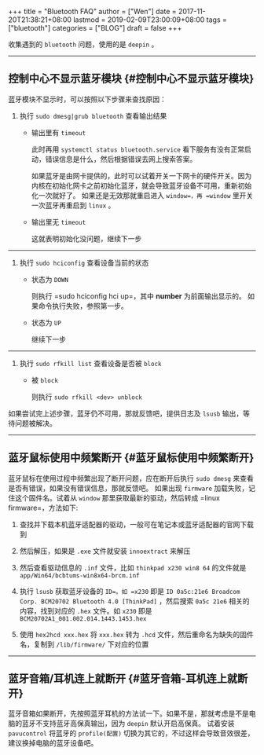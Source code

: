 +++
title = "Bluetooth FAQ"
author = ["Wen"]
date = 2017-11-20T21:38:21+08:00
lastmod = 2019-02-09T23:00:09+08:00
tags = ["bluetooth"]
categories = ["BLOG"]
draft = false
+++

收集遇到的 `bluetooth` 问题，使用的是 `deepin` 。

---


## 控制中心不显示蓝牙模块 {#控制中心不显示蓝牙模块}

蓝牙模块不显示时，可以按照以下步骤来查找原因：

1.  执行 `sudo dmesg|grub bluetooth` 查看输出结果
    -   输出里有 `timeout`

        此时再用 `systemctl status bluetooth.service` 看下服务有没有正常启动，错误信息是什么，然后根据错误去网上搜索答案。

        如果蓝牙是由网卡提供的，此时可以试着开关一下网卡的硬件开关。因为内核在初始化网卡之前初始化蓝牙，就会导致蓝牙设备不可用，重新初始化一次就好了。
        如果还是无效那就重启进入 `window=，再 =window` 里开关一次蓝牙再重启到 `linux` 。

    -   输出里无 `timeout`

        这就表明初始化没问题，继续下一步

---

1.  执行 `sudo hciconfig` 查看设备当前的状态
    -   状态为 `DOWN`

        则执行 =sudo hciconfig hci<number> up=，其中 **number** 为前面输出显示的。
        如果命令执行失败，参照第一步。

    -   状态为 `UP`

        继续下一步

---

1.  执行 `sudo rfkill list` 查看设备是否被 `block`
    -   被 `block`

        则执行 `sudo rfkill <dev> unblock`

如果尝试完上述步骤，蓝牙仍不可用，那就反馈吧，提供日志及 `lsusb` 输出，等待问题被解决。

---


## 蓝牙鼠标使用中频繁断开 {#蓝牙鼠标使用中频繁断开}

蓝牙鼠标在使用过程中频繁出现了断开问题，应在断开后执行 `sudo dmesg` 来查看是否有错误，如果没有错误信息，那就反馈吧。
如果出现 `firmware` 加载失败，记住这个固件名。试着从 `window` 那里获取最新的驱动，然后转成 =linux firmware=，方法如下:

1.  查找并下载本机蓝牙适配器的驱动，一般可在笔记本或蓝牙适配器的官网下载到

2.  然后解压，如果是 `.exe` 文件就安装 `innoextract` 来解压

3.  然后查看驱动信息的 `.inf` 文件，比如 `thinkpad x230 win8 64` 的文件就是 `app/Win64/bcbtums-win8x64-brcm.inf`

4.  执行 `lsusb` 获取蓝牙设备的 `ID=。如 =x230` 即是 `ID 0a5c:21e6 Broadcom Corp. BCM20702 Bluetooth 4.0 [ThinkPad]` ，然后搜索 `0a5c 21e6` 相关的内容，找到对应的 `.hex` 文件。如 `x230` 即是 `BCM20702A1_001.002.014.1443.1453.hex`

5.  使用 `hex2hcd xxx.hex` 将 `xxx.hex` 转为 `.hcd` 文件，然后重命名为缺失的固件名，复制到 `/lib/firmware/` 下对应的位置

---


## 蓝牙音箱/耳机连上就断开 {#蓝牙音箱-耳机连上就断开}

蓝牙音箱如果断开，先按照蓝牙耳机的方法试一下。如果不是，那就考虑是不是电脑的蓝牙不支持蓝牙高保真输出，因为 `deepin` 默认开启高保真。
试着安装 `pavucontrol` 将蓝牙的 `profile(配置)` 切换为其它的，不过这样会导致音效很差，建议换掉电脑的蓝牙设备吧。
